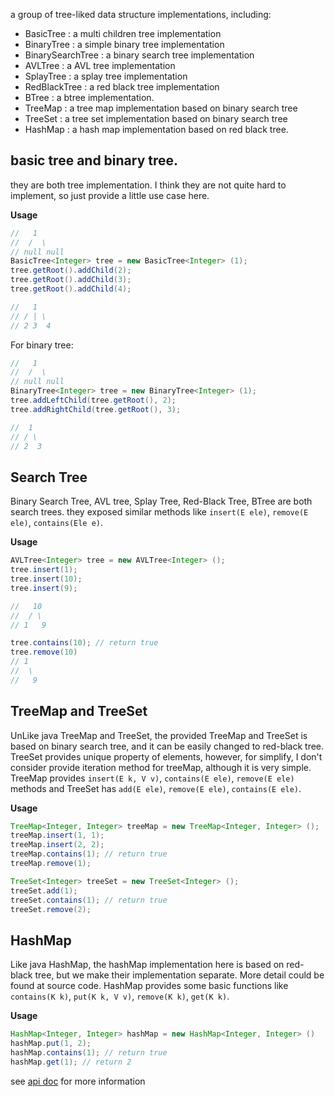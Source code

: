 a group of tree-liked data structure implementations, including:

* BasicTree : a multi children tree implementation
* BinaryTree : a simple binary tree implementation
* BinarySearchTree : a binary search tree implementation
* AVLTree : a AVL tree implementation
* SplayTree : a splay tree implementation
* RedBlackTree : a red black tree implementation
* BTree : a btree implementation.
* TreeMap : a tree map implementation based on binary search tree
* TreeSet : a tree set implementation based on binary search tree
* HashMap : a hash map implementation based on red black tree.

## basic tree and binary tree.

they are both tree implementation. I think they are not quite hard to implement, so
just provide a little use case here.

**Usage**

```java
//   1
//  /  \
// null null
BasicTree<Integer> tree = new BasicTree<Integer> (1);
tree.getRoot().addChild(2);
tree.getRoot().addChild(3);
tree.getRoot().addChild(4);

//   1
// / | \
// 2 3  4
```

For binary tree:

```java
//   1
//  /  \
// null null
BinaryTree<Integer> tree = new BinaryTree<Integer> (1);
tree.addLeftChild(tree.getRoot(), 2);
tree.addRightChild(tree.getRoot(), 3);

//  1
// / \
// 2  3
```

## Search Tree

Binary Search Tree, AVL tree, Splay Tree, Red-Black Tree, BTree are both search trees.
they exposed similar methods like `insert(E ele)`, `remove(E ele)`, `contains(Ele e)`.

**Usage**

```java
AVLTree<Integer> tree = new AVLTree<Integer> ();
tree.insert(1);
tree.insert(10);
tree.insert(9);

//   10
//  / \
// 1   9

tree.contains(10); // return true
tree.remove(10)
// 1
//  \
//   9
```

## TreeMap and TreeSet
UnLike java TreeMap and TreeSet, the provided TreeMap and TreeSet is based on
binary search tree, and it can be easily changed to red-black tree. TreeSet provides
unique property of elements, however, for simplify, I don't consider provide
iteration method for treeMap, although it is very simple. TreeMap provides
`insert(E k, V v)`, `contains(E ele)`, `remove(E ele)` methods and TreeSet
has `add(E ele)`, `remove(E ele)`, `contains(E ele)`.

**Usage**

```java
TreeMap<Integer, Integer> treeMap = new TreeMap<Integer, Integer> ();
treeMap.insert(1, 1);
treeMap.insert(2, 2);
treeMap.contains(1); // return true
treeMap.remove(1);

TreeSet<Integer> treeSet = new TreeSet<Integer> ();
treeSet.add(1);
treeSet.contains(1); // return true
treeSet.remove(2);
```

## HashMap
Like java HashMap, the hashMap implementation here is based on red-black tree,
but we make their implementation separate. More detail could be found at source
code. HashMap provides some basic functions like `contains(K k)`, `put(K k, V v)`,
`remove(K k)`, `get(K k)`.

**Usage**

```java
HashMap<Integer, Integer> hashMap = new HashMap<Integer, Integer> ()
hashMap.put(1, 2);
hashMap.contains(1); // return true
hashMap.get(1); // return 2
```

see [api doc]() for more information